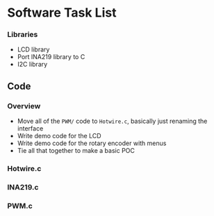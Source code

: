 # Software Task List

### Libraries
* LCD library
* Port INA219 library to C
* I2C library

## Code
### Overview
* Move all of the `PWM/` code to `Hotwire.c`, basically just renaming the interface
* Write demo code for the LCD
* Write demo code for the rotary encoder with menus
* Tie all that together to make a basic POC

### Hotwire.c
### INA219.c
### PWM.c
